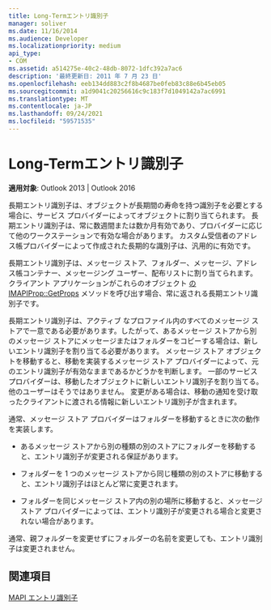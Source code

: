 ```yaml
---
title: Long-Termエントリ識別子
manager: soliver
ms.date: 11/16/2014
ms.audience: Developer
ms.localizationpriority: medium
api_type:
- COM
ms.assetid: a514275e-40c2-48db-8072-1dfc392a7ac6
description: '最終更新日: 2011 年 7 月 23 日'
ms.openlocfilehash: eeb134dd883c2f8b4687be0feb83c88e6b45eb05
ms.sourcegitcommit: a1d9041c20256616c9c183f7d1049142a7ac6991
ms.translationtype: MT
ms.contentlocale: ja-JP
ms.lasthandoff: 09/24/2021
ms.locfileid: "59571535"
---
```

# <a name="long-term-entry-identifiers"></a>Long-Termエントリ識別子

  
  
**適用対象**: Outlook 2013 | Outlook 2016 
  
長期エントリ識別子は、オブジェクトが長期間の寿命を持つ識別子を必要とする場合に、サービス プロバイダーによってオブジェクトに割り当てられます。 長期エントリ識別子は、常に数週間または数か月有効であり、プロバイダーに応じて他のワークステーションで有効な場合があります。 カスタム受信者のアドレス帳プロバイダーによって作成された長期的な識別子は、汎用的に有効です。 
  
長期エントリ識別子は、メッセージ ストア、フォルダー、メッセージ、アドレス帳コンテナー、メッセージング ユーザー、配布リストに割り当てられます。 クライアント アプリケーションがこれらのオブジェクト [の IMAPIProp::GetProps](imapiprop-getprops.md) メソッドを呼び出す場合、常に返される長期エントリ識別子です。 
  
長期エントリ識別子は、アクティブ なプロファイル内のすべてのメッセージ ストアで一意である必要があります。したがって、あるメッセージ ストアから別のメッセージ ストアにメッセージまたはフォルダーをコピーする場合は、新しいエントリ識別子を割り当てる必要があります。 メッセージ ストア オブジェクトを移動すると、移動を実装するメッセージ ストア プロバイダーによって、元のエントリ識別子が有効なままであるかどうかを判断します。 一部のサービス プロバイダーは、移動したオブジェクトに新しいエントリ識別子を割り当てる。他のユーザーはそうではありません。 変更がある場合は、移動の通知を受け取ったクライアントに渡される情報に新しいエントリ識別子が含まれます。 
  
通常、メッセージ ストア プロバイダーはフォルダーを移動するときに次の動作を実装します。
  
- あるメッセージ ストアから別の種類の別のストアにフォルダーを移動すると、エントリ識別子が変更される保証があります。
    
- フォルダーを 1 つのメッセージ ストアから同じ種類の別のストアに移動すると、エントリ識別子はほとんど常に変更されます。
    
- フォルダーを同じメッセージ ストア内の別の場所に移動すると、メッセージ ストア プロバイダーによっては、エントリ識別子が変更される場合と変更されない場合があります。
    
通常、親フォルダーを変更せずにフォルダーの名前を変更しても、エントリ識別子は変更されません。 
  
## <a name="see-also"></a>関連項目



[MAPI エントリ識別子](mapi-entry-identifiers.md)

